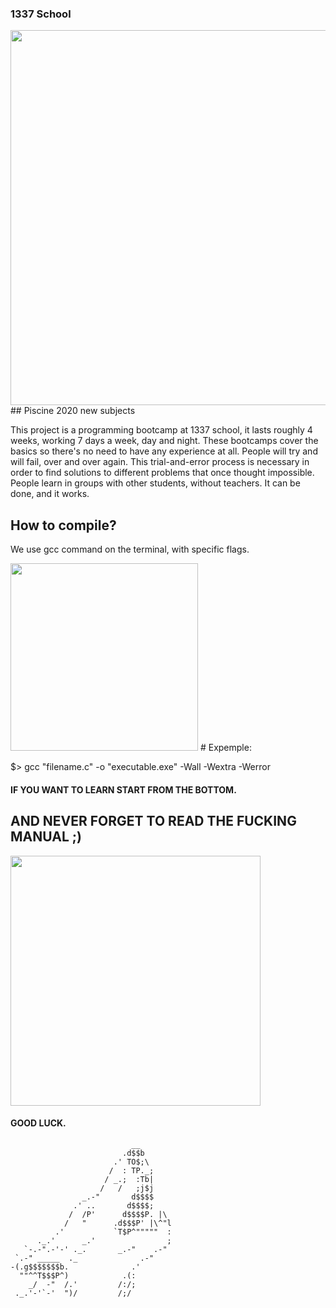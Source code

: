 ### 1337 School
<IMG SRC="https://1337.ma/static/b8296aebbcc7fb3ce15ae9e4a66d82fa/25252/cluster.jpg" WIDTH="600">
## Piscine 2020 new subjects

This project is a programming bootcamp at 1337 school, it lasts roughly 
4 weeks, working 7 days a week, day and night.
These bootcamps cover the basics so there's no need to have any experience at
all. People will try and will fail, over and over again. This trial-and-error
process is necessary in order to find solutions to different problems that 
once thought impossible. People learn in groups with other
students, without teachers. It can be done, and it works.

## How to compile?

We use gcc command on the terminal, with specific flags.

<IMG SRC="https://upload.wikimedia.org/wikipedia/commons/a/af/GNU_Compiler_Collection_logo.svg" WIDTH="300">
# Expemple:

$> gcc "filename.c" -o "executable.exe" -Wall -Wextra -Werror

#### IF YOU WANT TO LEARN START FROM THE BOTTOM. 
## AND NEVER FORGET TO READ THE FUCKING MANUAL ;)

<IMG SRC="https://postcoitum429456745.files.wordpress.com/2018/10/mao_rtfm_vectorize_by_cmenghi.png" WIDTH="400">

#### GOOD LUCK.
                               __
                             .d$$b
                           .' TO$;\
                          /  : TP._;
                         / _.;  :Tb|
                        /   /   ;j$j
                    _.-"       d$$$$
                  .' ..       d$$$$;
                 /  /P'      d$$$$P. |\
                /   "      .d$$$P' |\^"l
              .'           `T$P^"""""  :
          ._.'      _.'                ;
       `-.-".-'-' ._.       _.-"    .-"
     `.-" _____  ._              .-"
    -(.g$$$$$$$b.              .'
      ""^^T$$$P^)            .(:
        _/  -"  /.'         /:/;
     ._.'-'`-'  ")/         /;/

